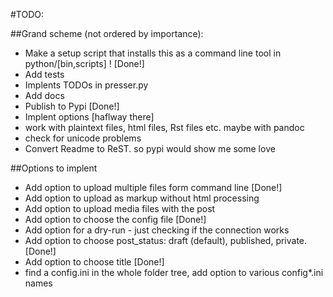 #TODO:

##Grand scheme (not ordered by importance):
* Make a setup script that installs this as a command line tool in python/[bin,scripts] ! [Done!]
* Add tests
* Implents TODOs in presser.py
* Add docs
* Publish to Pypi [Done!]
* Implent options [haflway there]
* work with plaintext files, html files, Rst files etc. maybe with pandoc
* check for unicode problems
* Convert Readme to ReST. so pypi would show me some love

##Options to implent

* Add option to upload multiple files form command line [Done!]
* Add option to upload as markup without html processing
* Add option to upload media files with the post
* Add option to choose the config file [Done!]
* Add option for a dry-run - just checking if the connection works
* Add option to choose post_status: draft (default), published, private. [Done!]
* Add option to choose title [Done!]
* find a config.ini in the whole folder tree, add option to various config*.ini names